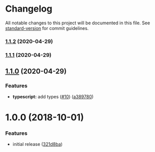 # Changelog

All notable changes to this project will be documented in this file. See [standard-version](https://github.com/conventional-changelog/standard-version) for commit guidelines.

### [1.1.2](https://github.com/gregberge/react-flatten-children/compare/v1.1.1...v1.1.2) (2020-04-29)

### [1.1.1](https://github.com/gregberge/react-flatten-children/compare/v1.1.0...v1.1.1) (2020-04-29)

## [1.1.0](https://github.com/gregberge/react-flatten-children/compare/v1.0.0...v1.1.0) (2020-04-29)


### Features

* **typescript:** add types ([#10](https://github.com/gregberge/react-flatten-children/issues/10)) ([a389780](https://github.com/gregberge/react-flatten-children/commit/a3897805876caec5eb4a2eefd15782e524778d10))

<a name="1.0.0"></a>

# 1.0.0 (2018-10-01)

### Features

- initial release ([321d8ba](https://github.com/gregberge/react-flatten-children/commit/321d8ba))

